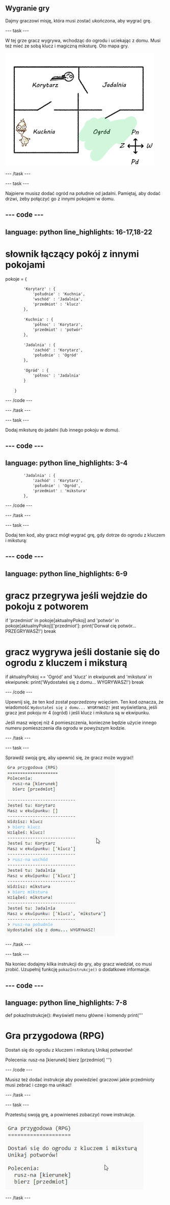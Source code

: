 ## Wygranie gry

Dajmy graczowi misję, która musi zostać ukończona, aby wygrać grę.

--- task ---

W tej grze gracz wygrywa, wchodząc do ogrodu i uciekając z domu. Musi też mieć ze sobą klucz i magiczną miksturę. Oto mapa gry.

![zrzut ekranu](images/rpg-final-map.png)

--- /task ---

--- task ---

Najpierw musisz dodać ogród na południe od jadalni. Pamiętaj, aby dodać drzwi, żeby połączyć go z innymi pokojami w domu.

--- code ---
---
language: python
line_highlights: 16-17,18-22
---
# słownik łączący pokój z innymi pokojami

pokoje = {

            'Korytarz' : {
                'południe' : 'Kuchnia',
                'wschód' : 'Jadalnia',
                'przedmiot' : 'klucz'
            },
    
            'Kuchnia' : {
                'północ' : 'Korytarz',
                'przedmiot' : 'potwór'
            },
    
            'Jadalnia' : {
                'zachód' : 'Korytarz',
                'południe' : 'Ogród'
            },
    
            'Ogród' : {
                'północ' : 'Jadalnia'
            }
    
        }
    

--- /code ---

--- /task ---

--- task ---

Dodaj miksturę do jadalni (lub innego pokoju w domu).

--- code ---
---
language: python
line_highlights: 3-4
---
            'Jadalnia' : {
                'zachód' : 'Korytarz',
                'południe' : 'Ogród',
                'przedmiot' : 'mikstura'
            },
    

--- /code ---

--- /task ---

--- task ---

Dodaj ten kod, aby gracz mógł wygrać grę, gdy dotrze do ogrodu z kluczem i miksturą:

--- code ---
---
language: python
line_highlights: 6-9
---
# gracz przegrywa jeśli wejdzie do pokoju z potworem

if 'przedmiot' in pokoje\[aktualnyPokoj] and 'potwór' in pokoje[aktualnyPokoj\]\['przedmiot'\]: print('Dorwał cię potwór... PRZEGRYWASZ!') break

# gracz wygrywa jeśli dostanie się do ogrodu z kluczem i miksturą

if aktualnyPokoj == 'Ogród' and 'klucz' in ekwipunek and 'mikstura' in ekwipunek: print('Wydostałeś się z domu... WYGRYWASZ!') break

--- /code ---

Upewnij się, że ten kod został poprzedzony wcięciem. Ten kod oznacza, że wiadomość `Wydostałeś się z domu... WYGRYWASZ!` jest wyświetlana, jeśli gracz jest pokoju nr 4 (ogród) i jeśli klucz i mikstura są w ekwipunku.

Jeśli masz więcej niż 4 pomieszczenia, konieczne będzie użycie innego numeru pomieszczenia dla ogrodu w powyższym kodzie.

--- /task ---

--- task ---

Sprawdź swoją grę, aby upewnić się, że gracz może wygrać!

![zrzut ekranu](images/rpg-win-test.png)

--- /task ---

--- task ---

Na koniec dodajmy kilka instrukcji do gry, aby gracz wiedział, co musi zrobić. Uzupełnij funkcję `pokazInstrukcje()` o dodatkowe informacje.

--- code ---
---
language: python
line_highlights: 7-8
---

def pokazInstrukcje(): #wyświetl menu główne i komendy print('''

# Gra przygodowa (RPG)

Dostań się do ogrodu z kluczem i miksturą Unikaj potworów!

Polecenia: rusz-na [kierunek] bierz [przedmiot] ''')

--- /code ---

Musisz też dodać instrukcje aby powiedzieć graczowi jakie przedmioty musi zebrać i czego ma unikać!

--- /task ---

--- task ---

Przetestuj swoją grę, a powinieneś zobaczyć nowe instrukcje.

![zrzut ekranu](images/rpg-instructions-test.png)

--- /task ---